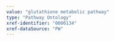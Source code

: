 ```yaml
---
value: "glutathione metabolic pathway"
type: "Pathway Ontology"
xref-identifier: "0000134"
xref-dataSource: "PW"
---
```

